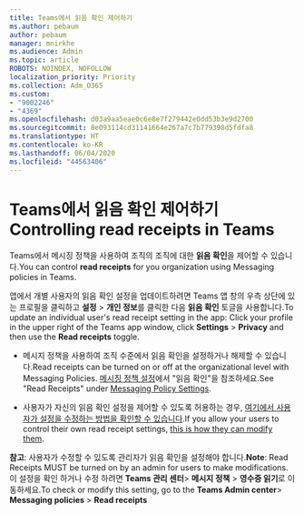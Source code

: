 ```yaml
---
title: Teams에서 읽음 확인 제어하기
ms.author: pebaum
author: pebaum
manager: mnirkhe
ms.audience: Admin
ms.topic: article
ROBOTS: NOINDEX, NOFOLLOW
localization_priority: Priority
ms.collection: Adm_O365
ms.custom:
- "9002246"
- "4369"
ms.openlocfilehash: d03a9aa5eae0c6e8e7f279442e0dd53b3e9d2700
ms.sourcegitcommit: 8e093114cd31141664e267a7c7b779398d5fdfa8
ms.translationtype: HT
ms.contentlocale: ko-KR
ms.lasthandoff: 06/04/2020
ms.locfileid: "44563406"
---
```

# <a name="controlling-read-receipts-in-teams"></a><span data-ttu-id="fb38a-102">Teams에서 읽음 확인 제어하기</span><span class="sxs-lookup"><span data-stu-id="fb38a-102">Controlling read receipts in Teams</span></span>

<span data-ttu-id="fb38a-103">Teams에서 메시징 정책을 사용하여 조직의 조직에 대한 **읽음 확인**을 제어할 수 있습니다.</span><span class="sxs-lookup"><span data-stu-id="fb38a-103">You can control **read receipts** for you organization using Messaging policies in Teams.</span></span>

<span data-ttu-id="fb38a-104">앱에서 개별 사용자의 읽음 확인 설정을 업데이트하려면 Teams 앱 창의 우측 상단에 있는 프로필을 클릭하고 **설정** > **개인 정보**를 클릭한 다음 **읽음 확인** 토글을 사용합니다.</span><span class="sxs-lookup"><span data-stu-id="fb38a-104">To update an individual user's read receipt setting in the app: Click your profile in the upper right of the Teams app window, click **Settings** > **Privacy** and then use the **Read receipts** toggle.</span></span>

- <span data-ttu-id="fb38a-105">메시지 정책을 사용하여 조직 수준에서 읽음 확인을 설정하거나 해제할 수 있습니다.</span><span class="sxs-lookup"><span data-stu-id="fb38a-105">Read receipts can be turned on or off at the organizational level with Messaging Policies.</span></span> <span data-ttu-id="fb38a-106">[메시징 정책 설정](https://docs.microsoft.com/microsoftteams/messaging-policies-in-teams#messaging-policy-settings)에서 "읽음 확인"을 참조하세요.</span><span class="sxs-lookup"><span data-stu-id="fb38a-106">See "Read Receipts" under [Messaging Policy Settings](https://docs.microsoft.com/microsoftteams/messaging-policies-in-teams#messaging-policy-settings).</span></span>

- <span data-ttu-id="fb38a-107">사용자가 자신의 읽음 확인 설정을 제어할 수 있도록 허용하는 경우, [여기에서 사용자가 설정을 수정하는 방법을 확인할 수 있습니다](https://docs.microsoft.com/microsoftteams/messaging-policies-in-teams#messaging-policy-settings).</span><span class="sxs-lookup"><span data-stu-id="fb38a-107">If you allow your users to control their own read receipt settings, [this is how they can modify them](https://docs.microsoft.com/microsoftteams/messaging-policies-in-teams#messaging-policy-settings).</span></span> 

<span data-ttu-id="fb38a-108">**참고**: 사용자가 수정할 수 있도록 관리자가 읽음 확인을 설정해야 합니다.</span><span class="sxs-lookup"><span data-stu-id="fb38a-108">**Note**: Read Receipts MUST be turned on by an admin for users to make modifications.</span></span> <span data-ttu-id="fb38a-109">이 설정을 확인 하거나 수정 하려면 **Teams 관리 센터**> **메시지 정책** > **영수증 읽기**로 이동하세요.</span><span class="sxs-lookup"><span data-stu-id="fb38a-109">To check or modify this setting, go to the **Teams Admin center**> **Messaging policies** > **Read receipts**</span></span>
